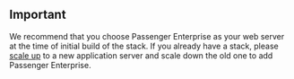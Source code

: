 <!-- usedin: [ _rails/deployment] - post: -->


## Important

We recommend that you choose Passenger Enterprise as your web server at the time of initial build of the stack. If you already have a stack, please [scale up](/managing-your-stack/scaling) to a new application server and scale down the old one to add Passenger Enterprise.




